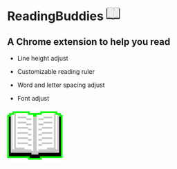 # ReadingBuddies ![icon32](/images/icon32.png)
## A Chrome extension to help you read 

* Line height adjust

* Customizable reading ruler

* Word and letter spacing adjust

* Font adjust

![icon128](/images/icon128.png)

